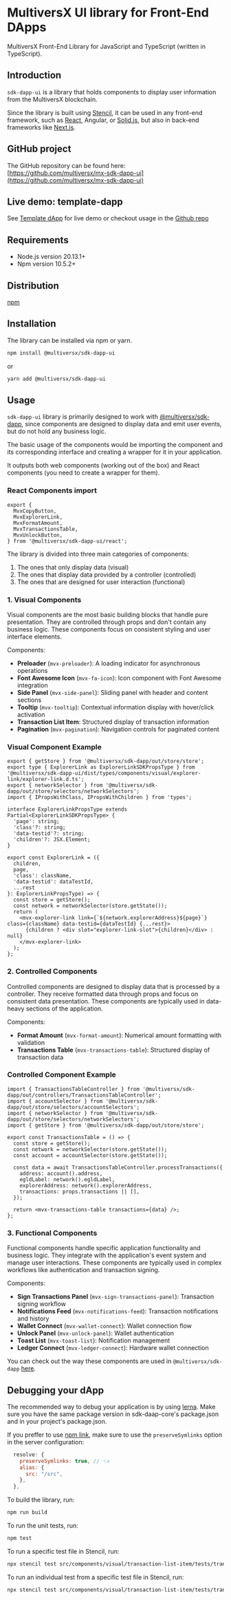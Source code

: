 # MultiversX UI library for Front-End DApps

MultiversX Front-End Library for JavaScript and TypeScript (written in TypeScript).

## Introduction

`sdk-dapp-ui` is a library that holds components to display user information from the MultiversX blockchain.

Since the library is built using [Stencil](https://stenciljs.com/), it can be used in any front-end framework, such as [React](https://github.com/multiversx/mx-template-dapp), Angular, or [Solid.js](https://github.com/multiversx/mx-solidjs-template-dapp), but also in back-end frameworks like [Next.js](https://github.com/multiversx/mx-template-dapp-nextjs).

## GitHub project

The GitHub repository can be found here: [https://github.com/multiversx/mx-sdk-dapp-ui](https://github.com/multiversx/mx-sdk-dapp-ui)

## Live demo: template-dapp

See [Template dApp](https://template-dapp.multiversx.com/) for live demo or checkout usage in the [Github repo](https://github.com/multiversx/mx-template-dapp)

## Requirements

- Node.js version 20.13.1+
- Npm version 10.5.2+

## Distribution

[npm](https://www.npmjs.com/package/@multiversx/sdk-dapp-ui)

## Installation

The library can be installed via npm or yarn.

```bash
npm install @multiversx/sdk-dapp-ui
```

or

```bash
yarn add @multiversx/sdk-dapp-ui
```

## Usage

`sdk-dapp-ui` library is primarily designed to work with [@multiversx/sdk-dapp](https://www.npmjs.com/package/@multiversx/sdk-dapp), since components are designed to display data and emit user events, but do not hold any business logic.

The basic usage of the components would be importing the component and its corresponding interface and creating a wrapper for it in your application.

It outputs both web components (working out of the box) and React components (you need to create a wrapper for them).

### React Components import

```tsx
export {
  MvxCopyButton,
  MvxExplorerLink,
  MvxFormatAmount,
  MvxTransactionsTable,
  MvxUnlockButton,
} from '@multiversx/sdk-dapp-ui/react';
```

The library is divided into three main categories of components:

1. The ones that only display data (visual)
2. The ones that display data provided by a controller (controlled)
3. The ones that are designed for user interaction (functional)

### 1. Visual Components

Visual components are the most basic building blocks that handle pure presentation. They are controlled through props and don't contain any business logic. These components focus on consistent styling and user interface elements.

Components:

- **Preloader** (`mvx-preloader`): A loading indicator for asynchronous operations
- **Font Awesome Icon** (`mvx-fa-icon`): Icon component with Font Awesome integration
- **Side Panel** (`mvx-side-panel`): Sliding panel with header and content sections
- **Tooltip** (`mvx-tooltip`): Contextual information display with hover/click activation
- **Transaction List Item**: Structured display of transaction information
- **Pagination** (`mvx-pagination`): Navigation controls for paginated content

### Visual Component Example

```tsx
export { getStore } from '@multiversx/sdk-dapp/out/store/store';
export type { ExplorerLink as ExplorerLinkSDKPropsType } from '@multiversx/sdk-dapp-ui/dist/types/components/visual/explorer-link/explorer-link.d.ts';
export { networkSelector } from '@multiversx/sdk-dapp/out/store/selectors/networkSelectors';
import { IPropsWithClass, IPropsWithChildren } from 'types';

interface ExplorerLinkPropsType extends Partial<ExplorerLinkSDKPropsType> {
  'page': string;
  'class'?: string;
  'data-testid'?: string;
  'children'?: JSX.Element;
}

export const ExplorerLink = ({
  children,
  page,
  'class': className,
  'data-testid': dataTestId,
  ...rest
}: ExplorerLinkPropsType) => {
  const store = getStore();
  const network = networkSelector(store.getState());
  return (
    <mvx-explorer-link link={`${network.explorerAddress}${page}`} class={className} data-testid={dataTestId} {...rest}>
      {children ? <div slot="explorer-link-slot">{children}</div> : null}
    </mvx-explorer-link>
  );
};
```

### 2. Controlled Components

Controlled components are designed to display data that is processed by a controller. They receive formatted data through props and focus on consistent data presentation. These components are typically used in data-heavy sections of the application.

Components:

- **Format Amount** (`mvx-format-amount`): Numerical amount formatting with validation
- **Transactions Table** (`mvx-transactions-table`): Structured display of transaction data

### Controlled Component Example

```tsx
import { TransactionsTableController } from '@multiversx/sdk-dapp/out/controllers/TransactionsTableController';
import { accountSelector } from '@multiversx/sdk-dapp/out/store/selectors/accountSelectors';
import { networkSelector } from '@multiversx/sdk-dapp/out/store/selectors/networkSelectors';
import { getStore } from '@multiversx/sdk-dapp/out/store/store';

export const TransactionsTable = () => {
  const store = getStore();
  const network = networkSelector(store.getState());
  const account = accountSelector(store.getState());

  const data = await TransactionsTableController.processTransactions({
    address: account().address,
    egldLabel: network().egldLabel,
    explorerAddress: network().explorerAddress,
    transactions: props.transactions || [],
  });

  return <mvx-transactions-table transactions={data} />;
};
```

### 3. Functional Components

Functional components handle specific application functionality and business logic. They integrate with the application's event system and manage user interactions. These components are typically used in complex workflows like authentication and transaction signing.

Components:

- **Sign Transactions Panel** (`mvx-sign-transactions-panel`): Transaction signing workflow
- **Notifications Feed** (`mvx-notifications-feed`): Transaction notifications and history
- **Wallet Connect** (`mvx-wallet-connect`): Wallet connection flow
- **Unlock Panel** (`mvx-unlock-panel`): Wallet authentication
- **Toast List** (`mvx-toast-list`): Notification management
- **Ledger Connect** (`mvx-ledger-connect`): Hardware wallet connection

You can check out the way these components are used in `@multiversx/sdk-dapp` [here](https://github.com/multiversx/mx-sdk-dapp/blob/main/src/managers/UnlockPanelManager/UnlockPanelManager.ts).

## Debugging your dApp

The recommended way to debug your application is by using [lerna](https://lerna.js.org/). Make sure you have the same package version in sdk-daap-core's package.json and in your project's package.json.

If you preffer to use [npm link](https://docs.npmjs.com/cli/v11/commands/npm-link), make sure to use the `preserveSymlinks` option in the server configuration:

```js
  resolve: {
    preserveSymlinks: true, // 👈
    alias: {
      src: "/src",
    },
  },
```

To build the library, run:

```bash
npm run build
```

To run the unit tests, run:

```bash
npm test
```

To run a specific test file in Stencil, run:

```bash
npx stencil test src/components/visual/transaction-list-item/tests/transaction-list-item.spec.tsx --spec
```

To run an individual test from a specific test file in Stencil, run:

```bash
npx stencil test src/components/visual/transaction-list-item/tests/transaction-list-item.spec.tsx --spec -t 'renders with asset icon'
```
